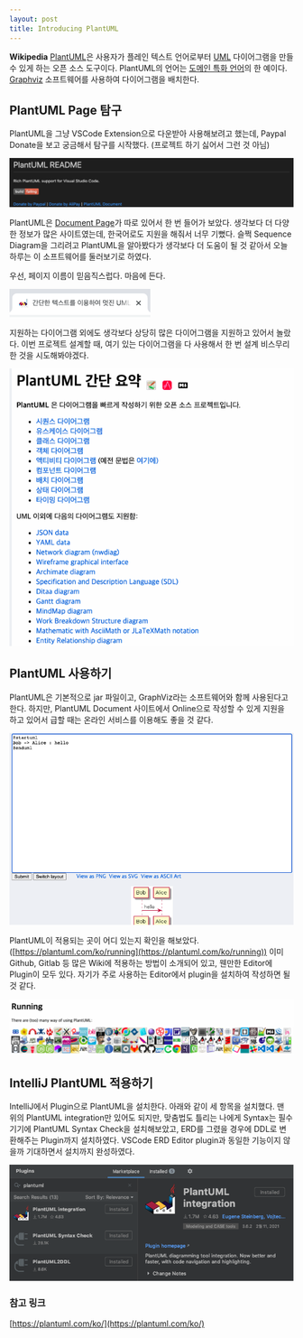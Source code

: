 ```yaml
---
layout: post
title: Introducing PlantUML
---
```


**Wikipedia**
[PlantUML](https://plantuml.com/ko/)은 사용자가 플레인 텍스트 언어로부터 [UML](https://ko.wikipedia.org/wiki/%ED%86%B5%ED%95%A9_%EB%AA%A8%EB%8D%B8%EB%A7%81_%EC%96%B8%EC%96%B4) 다이어그램을 만들 수 있게 하는 오픈 소스 도구이다. PlantUML의 언어는 [도메인 특화 언어](https://ko.wikipedia.org/wiki/%EB%8F%84%EB%A9%94%EC%9D%B8_%ED%8A%B9%ED%99%94_%EC%96%B8%EC%96%B4)의 한 예이다. [Graphviz](https://ko.wikipedia.org/wiki/Graphviz) 소프트웨어를 사용하여 다이어그램을 배치한다.  

## PlantUML Page 탐구

PlantUML을 그냥 VSCode Extension으로 다운받아 사용해보려고 했는데, Paypal Donate을 보고 궁금해서 탐구를 시작했다. (프로젝트 하기 싫어서 그런 것 아님)

![PlantUML VSCode Readme](/_assets/img/21-02-17/21-02-17_1.png)

PlantUML은 [Document Page](https://plantuml.com/ko/)가 따로 있어서 한 번 들어가 보았다. 생각보다 더 다양한 정보가 많은 사이트였는데, 한국어로도 지원을 해줘서 너무 기뻤다. 슬쩍 Sequence Diagram을 그리려고 PlantUML을 알아봤다가 생각보다 더 도움이 될 것 같아서 오늘 하루는 이 소프트웨어를 둘러보기로 하였다.  

우선, 페이지 이름이 믿음직스럽다. 마음에 든다.  

![PlantUML Document Page](/_assets/img/21-02-17/21-02-17_2.png)

지원하는 다이어그램 외에도 생각보다 상당히 많은 다이어그램을 지원하고 있어서 놀랐다. 이번 프로젝트 설계할 때, 여기 있는 다이어그램을 다 사용해서 한 번 설계 비스무리한 것을 시도해봐야겠다.  

![PlantUML Diagram Category](/_assets/img/21-02-17/21-02-17_3.png)

## PlantUML 사용하기

PlantUML은 기본적으로 jar 파일이고, GraphViz라는 소프트웨어와 함께 사용된다고 한다. 하지만, PlantUML Document 사이트에서 Online으로 작성할 수 있게 지원을 하고 있어서 급할 때는 온라인 서비스를 이용해도 좋을 것 같다.  

![PlantUML Online](/_assets/img/21-02-17/21-02-17_4.png)

PlantUML이 적용되는 곳이 어디 있는지 확인을 해보았다. ([https://plantuml.com/ko/running](https://plantuml.com/ko/running)) 이미 Github, Gitlab 등 많은 Wiki에 적용하는 방법이 소개되어 있고, 웬만한 Editor에 Plugin이 모두 있다. 자기가 주로 사용하는 Editor에서 plugin을 설치하여 작성하면 될 것 같다.  

![PlantUML Running](/_assets/img/21-02-17/21-02-17_5.png)

## IntelliJ PlantUML 적용하기

IntelliJ에서 Plugin으로 PlantUML을 설치한다. 아래와 같이 세 항목을 설치했다. 맨 위의 PlantUML integration만 있어도 되지만, 맞춤법도 틀리는 나에게 Syntax는 필수기기에 PlantUML Syntax Check을 설치해보았고, ERD를 그렸을 경우에 DDL로 변환해주는 Plugin까지 설치하였다. VSCode ERD Editor plugin과 동일한 기능이지 않을까 기대하면서 설치까지 완성하였다.  

![PlantUML IntelliJ](/_assets/img/21-02-17/21-02-17_6.png)

### 참고 링크

[https://plantuml.com/ko/](https://plantuml.com/ko/)  
